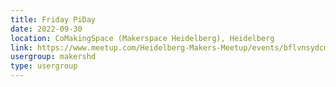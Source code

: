 ```yaml
---
title: Friday PiDay
date: 2022-09-30
location: CoMakingSpace (Makerspace Heidelberg), Heidelberg
link: https://www.meetup.com/Heidelberg-Makers-Meetup/events/bflvnsydcmbnc/
usergroup: makershd
type: usergroup
---
```

